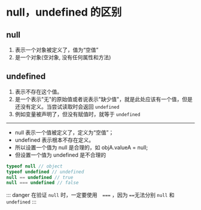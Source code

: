 # null，undefined 的区别

## null

1. 表示一个对象被定义了，值为“空值”
2. 是一个对象(空对象, 没有任何属性和方法)

## undefined

1.  表示不存在这个值。
2.  是一个表示"无"的原始值或者说表示"缺少值"，就是此处应该有一个值，但是还没有定义。当尝试读取时会返回 `undefined`
3.  例如变量被声明了，但没有赋值时，就等于 `undefined`

---

- null 表示一个值被定义了，定义为“空值”；
- undefined 表示根本不存在定义。
- 所以设置一个值为 null 是合理的，如 objA.valueA = null;
- 但设置一个值为 undefined 是不合理的

```js
typeof null // object
typeof undefined // undefined
null == undefined // true
null === undefined // false
```

::: danger
在验证 `null` 时，一定要使用　`===` ，因为 `==`无法分别 `null` 和 `undefined`
:::
